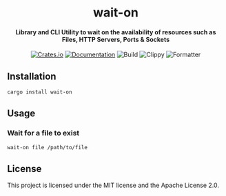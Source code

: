 <div>
  <h1 align="center">wait-on</h1>
  <h4 align="center">
    Library and CLI Utility to wait on the availability of resources such as Files, HTTP Servers, Ports & Sockets
  </h4>
</div>

<div align="center">

  [![Crates.io](https://img.shields.io/crates/v/wait-on.svg)](https://crates.io/crates/wait-on)
  [![Documentation](https://docs.rs/wait-on/badge.svg)](https://docs.rs/wait-on)
  ![Build](https://github.com/EstebanBorai/wait-on/workflows/build/badge.svg)
  ![Clippy](https://github.com/EstebanBorai/wait-on/workflows/clippy/badge.svg)
  ![Formatter](https://github.com/EstebanBorai/wait-on/workflows/fmt/badge.svg)

</div>

## Installation

```bash
cargo install wait-on
```

## Usage

### Wait for a file to exist

```bash
wait-on file /path/to/file
```

## License

This project is licensed under the MIT license and the Apache License 2.0.
